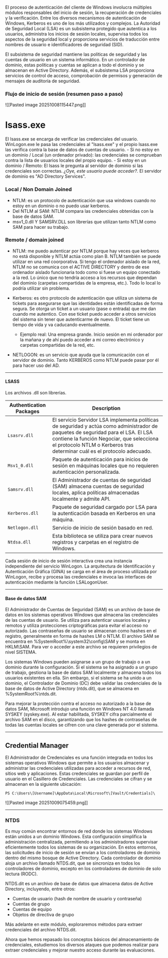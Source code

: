 El proceso de autenticación del cliente de Windows involucra múltiples módulos responsables del inicio de sesión, la recuperación de credenciales y la verificación. Entre los diversos mecanismos de autenticación de Windows, Kerberos es uno de los más utilizados y complejos. La Autoridad de Seguridad Local (LSA) es un subsistema protegido que autentica a los usuarios, administra los inicios de sesión locales, supervisa todos los aspectos de la seguridad local y proporciona servicios de traducción entre nombres de usuario e identificadores de seguridad (SID).

El subsistema de seguridad mantiene las políticas de seguridad y las cuentas de usuario en un sistema informático. En un controlador de dominio, estas políticas y cuentas se aplican a todo el dominio y se almacenan en Active Directory. Además, el subsistema LSA proporciona servicios de control de acceso, comprobación de permisos y generación de mensajes de auditoría de seguridad.
### Flujo de inicio de sesión (resumen paso a paso)
![[Pasted image 20251008115447.png]]

# lsass.exe
El lsass.exe se encarga de verificar las credenciales del usuario. WinLogon.exe le pasa las credenciales al "lsass.exe" y el propio lsass.exe las verifica contra la base de datos de cuentas de usuario.
	- Si no estoy en un dominio / Local (un ordenador privado): las credenciales se comprueban contra la lista de usuarios locales del propio equipo. 
	- Si estoy en un dominio / Remoto: El lsass le pregunta al servidor de dominio si las credenciales son correctas. *¿Oye, este usuario puede acceder?.* El servidor de dominio es "AD Directory Services".

### Local / Non Domain Joined
- NTLM: es un protocolo de autenticación que usa windows cuando no estoy en un dominio o no puedo usar kerberos. 
- Del NTLM al SAM: NTLM compara las credenciales obtenidas con la base de datos SAM. 
- msv1_0.dll Y SAMSRV.DLL son librerías que utilizan tanto NTLM como SAM para hacer su trabajo.

### Remote / domain joined
- NTLM: me puedo autenticar por NTLM porque hay veces que kerberos no está disponible y NTLM actúa como plan B. NTLM también se puede utilizar en una red coorporativa. Si tengo el ordenador aislado de la red, NTLM no se comunica con el ACTIVE DIRECTORY y dentro de ese ordenador aislado funcionaria todo como si fuese un equipo conectado a la red. Lo único que no tendría acceso a los recursos que dependan del dominio (carpetas compartidas de la empresa, etc.). Todo lo local lo podría utilizar sin problema.
- Kerberos: es otro protocolo de autenticación que utiliza un sistema de tickets para asegurarse que las identidades están identificadas de forma segura. Se otorga un ticket a un usuario (pase o entrada) que me dan cuando me autentico. Con ese ticket puedo acceder a otros servicios del sistema sin tener que autenticarme de nuevo. El ticket tiene un tiempo de vida y va caducando eventualmente. 
	- Ejemplo real: Una empresa grande. Inicio sesión en mi ordenador por la mañana y de ahí puedo acceder a mi correo electrónico y carpetas compartidas de la red, etc.

- NETLOGON: es un servicio que ayuda que la comunicación con el servidor de dominio. Tanto KERBEROS como NTLM puede pasar por él para hacer uso del AD.

---
#### LSASS

Los archivos .dll son librerías.

| **Authentication Packages** | **Description**                                                                                                                                                                                                                                             |
| --------------------------- | ----------------------------------------------------------------------------------------------------------------------------------------------------------------------------------------------------------------------------------------------------------- |
| `Lsasrv.dll`                | El servicio Servidor LSA implementa políticas de seguridad y actúa como administrador de paquetes de seguridad para el LSA. El LSA contiene la función Negociar, que selecciona el protocolo NTLM o Kerberos tras determinar cuál es el protocolo adecuado. |
| `Msv1_0.dll`                | Paquete de autenticación para inicios de sesión en máquinas locales que no requieren autenticación personalizada.                                                                                                                                           |
| `Samsrv.dll`                | El Administrador de cuentas de seguridad (SAM) almacena cuentas de seguridad locales, aplica políticas almacenadas localmente y admite API.                                                                                                                 |
| `Kerberos.dll`              | Paquete de seguridad cargado por LSA para la autenticación basada en Kerberos en una máquina.                                                                                                                                                               |
| `Netlogon.dll`              | Servicio de inicio de sesión basado en red.                                                                                                                                                                                                                 |
| `Ntdsa.dll`                 | Esta biblioteca se utiliza para crear nuevos registros y carpetas en el registro de Windows.                                                                                                                                                                |
Cada sesión de inicio de sesión interactiva crea una instancia independiente del servicio WinLogon. La arquitectura de Identificación y Autenticación Gráfica (GINA) se carga en el área de proceso utilizada por WinLogon, recibe y procesa las credenciales e invoca las interfaces de autenticación mediante la función LSALogonUser.

---
#### Base de datos SAM
El Administrador de Cuentas de Seguridad (SAM) es un archivo de base de datos en los sistemas operativos Windows que almacena las credenciales de las cuentas de usuario. Se utiliza para autenticar usuarios locales y remotos y utiliza protecciones criptográficas para evitar el acceso no autorizado. Las contraseñas de usuario se almacenan como hashes en el registro, generalmente en forma de hashes LM o NTLM. El archivo SAM se encuentra en %SystemRoot%\system32\config\SAM y se monta en HKLM\SAM. Para ver o acceder a este archivo se requieren privilegios de nivel SISTEMA.

Los sistemas Windows pueden asignarse a un grupo de trabajo o a un dominio durante la configuración. Si el sistema se ha asignado a un grupo de trabajo, gestiona la base de datos SAM localmente y almacena todos los usuarios existentes en ella. Sin embargo, si el sistema se ha unido a un dominio, el Controlador de Dominio (DC) debe validar las credenciales de la base de datos de Active Directory (ntds.dit), que se almacena en %SystemRoot%\ntds.dit.

Para mejorar la protección contra el acceso no autorizado a la base de datos SAM, Microsoft introdujo una función en Windows NT 4.0 llamada SYSKEY (syskey.exe). Al estar habilitada, SYSKEY cifra parcialmente el archivo SAM en el disco, garantizando que los hashes de contraseñas de todas las cuentas locales se cifren con una clave generada por el sistema.

---
## Credential Manager
El Administrador de Credenciales es una función integrada en todos los sistemas operativos Windows que permite a los usuarios almacenar y administrar las credenciales utilizadas para acceder a recursos de red, sitios web y aplicaciones. Estas credenciales se guardan por perfil
de usuario en el Casillero de Credenciales. Las credenciales se cifran y se almacenan en la siguiente ubicación:
```
PS C:\Users\[Username]\AppData\Local\Microsoft\[Vault/Credentials]\
```


![[Pasted image 20251009075459.png]]

---
### NTDS
Es muy común encontrar entornos de red donde los sistemas Windows están unidos a un dominio Windows. Esta configuración simplifica la administración centralizada, permitiendo a los administradores supervisar eficientemente todos los sistemas de su organización. En estos entornos, las solicitudes de inicio de sesión se envían a los controladores de dominio dentro del mismo bosque de Active Directory. Cada controlador de dominio aloja un archivo llamado NTDS.dit, que se sincroniza en todos los controladores de dominio, excepto en los controladores de dominio de solo lectura (RODC).

NTDS.dit es un archivo de base de datos que almacena datos de Active Directory, incluyendo, entre otros:
- Cuentas de usuario (hash de nombre de usuario y contraseña)
- Cuentas de grupo
- Cuentas de equipo
- Objetos de directiva de grupo

Más adelante en este módulo, exploraremos métodos para extraer credenciales del archivo NTDS.dit.

Ahora que hemos repasado los conceptos básicos del almacenamiento de credenciales, estudiemos los diversos ataques que podemos realizar para extraer credenciales y mejorar nuestro acceso durante las evaluaciones.